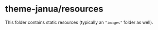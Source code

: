 # theme-janua/resources

This folder contains static resources (typically an `"images"` folder as well).
